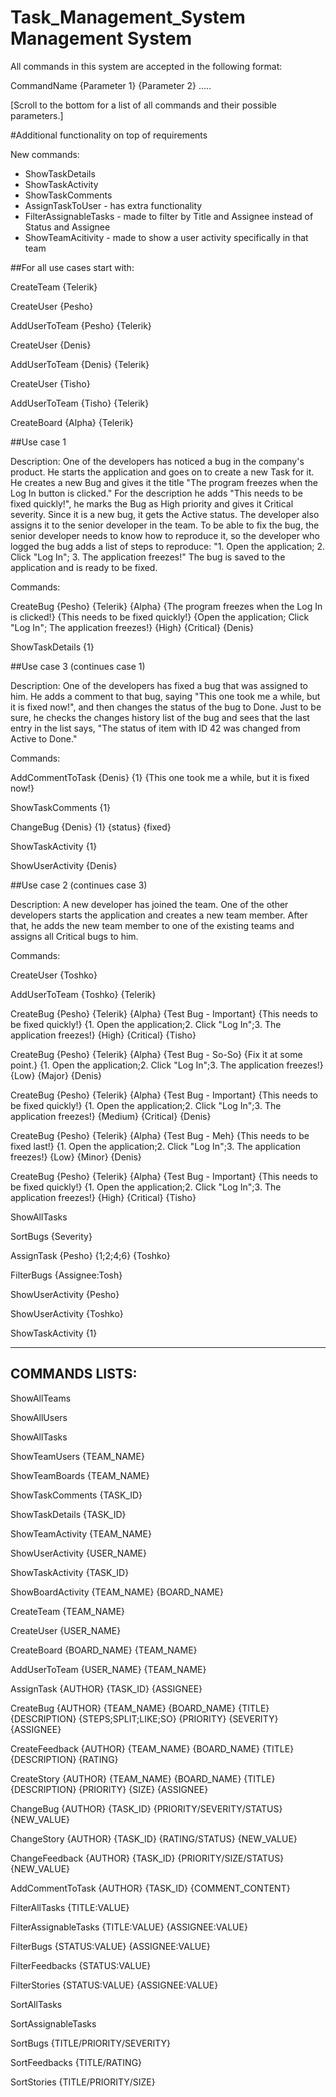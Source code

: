 # Task_Management_System Management System


All commands in this system are accepted in the following format:

CommandName {Parameter 1} {Parameter 2} .....

[Scroll to the bottom for a list of all commands and their possible parameters.]

#Additional functionality on top of requirements

New commands:
- ShowTaskDetails
- ShowTaskActivity
- ShowTaskComments
- AssignTaskToUser - has extra functionality
- FilterAssignableTasks - made to filter by Title and Assignee instead of Status and Assignee
- ShowTeamAcitivity - made to show a user activity specifically in that team


##For all use cases start with:

CreateTeam {Telerik}

CreateUser {Pesho}

AddUserToTeam {Pesho} {Telerik}

CreateUser {Denis}

AddUserToTeam {Denis} {Telerik}

CreateUser {Tisho}

AddUserToTeam {Tisho} {Telerik}

CreateBoard {Alpha} {Telerik}


##Use case 1

Description: One of the developers has noticed a bug in the company's product. He starts the application and goes on to create a new Task for it. He creates a new Bug and gives it the title "The program freezes when the Log In button is clicked." For the description he adds "This needs to be fixed quickly!", he marks the Bug as High priority and gives it Critical severity. Since it is a new bug, it gets the Active status. The developer also assigns it to the senior developer in the team. To be able to fix the bug, the senior developer needs to know how to reproduce it, so the developer who logged the bug adds a list of steps to reproduce: "1. Open the application; 2. Click "Log In"; 3. The application freezes!" The bug is saved to the application and is ready to be fixed.

Commands:

CreateBug {Pesho} {Telerik} {Alpha} {The program freezes when the Log In is clicked!} {This needs to be fixed quickly!} {Open the application; Click "Log In"; The application freezes!} {High} {Critical} {Denis}

ShowTaskDetails {1}

##Use case 3 (continues case 1)

Description: One of the developers has fixed a bug that was assigned to him. He adds a comment to that bug, saying "This one took me a while, but it is fixed now!", and then changes the status of the bug to Done. Just to be sure, he checks the changes history list of the bug and sees that the last entry in the list says, "The status of item with ID 42 was changed from Active to Done."

Commands:

AddCommentToTask {Denis} {1} {This one took me a while, but it is fixed now!}

ShowTaskComments {1}

ChangeBug {Denis} {1} {status} {fixed}

ShowTaskActivity {1}

ShowUserActivity {Denis}

##Use case 2 (continues case 3)

Description: A new developer has joined the team. One of the other developers starts the application and creates a new team member. After that, he adds the new team member to one of the existing teams and assigns all Critical bugs to him.

Commands:

CreateUser {Toshko}

AddUserToTeam {Toshko} {Telerik}

CreateBug {Pesho} {Telerik} {Alpha} {Test Bug - Important} {This needs to be fixed quickly!} {1. Open the application;2. Click "Log In";3. The application freezes!} {High} {Critical} {Tisho}

CreateBug {Pesho} {Telerik} {Alpha} {Test Bug - So-So} {Fix it at some point.} {1. Open the application;2. Click "Log In";3. The application freezes!} {Low} {Major} {Denis}

CreateBug {Pesho} {Telerik} {Alpha} {Test Bug - Important} {This needs to be fixed quickly!} {1. Open the application;2. Click "Log In";3. The application freezes!} {Medium} {Critical} {Denis}

CreateBug {Pesho} {Telerik} {Alpha} {Test Bug - Meh} {This needs to be fixed last!} {1. Open the application;2. Click "Log In";3. The application freezes!} {Low} {Minor} {Denis}

CreateBug {Pesho} {Telerik} {Alpha} {Test Bug - Important} {This needs to be fixed quickly!} {1. Open the application;2. Click "Log In";3. The application freezes!} {High} {Critical} {Tisho}

ShowAllTasks

SortBugs {Severity}

AssignTask {Pesho} {1;2;4;6} {Toshko}

FilterBugs {Assignee:Tosh}

ShowUserActivity {Pesho}

ShowUserActivity {Toshko}

ShowTaskActivity {1}



----------------------------------------------------------------------------------------------------
COMMANDS LISTS:
----------------------------------------------------------------------------------------------------

ShowAllTeams

ShowAllUsers

ShowAllTasks

ShowTeamUsers		{TEAM_NAME}

ShowTeamBoards		{TEAM_NAME}

ShowTaskComments	{TASK_ID}

ShowTaskDetails		{TASK_ID}

ShowTeamActivity	{TEAM_NAME}

ShowUserActivity	{USER_NAME}

ShowTaskActivity	{TASK_ID}

ShowBoardActivity	{TEAM_NAME}		{BOARD_NAME}

CreateTeam			{TEAM_NAME}

CreateUser			{USER_NAME}

CreateBoard			{BOARD_NAME}	{TEAM_NAME}

AddUserToTeam		{USER_NAME}		{TEAM_NAME}

AssignTask			{AUTHOR} 		{TASK_ID}	{ASSIGNEE}

CreateBug			{AUTHOR}	{TEAM_NAME}	{BOARD_NAME}	{TITLE}	{DESCRIPTION}	{STEPS;SPLIT;LIKE;SO}	{PRIORITY} {SEVERITY} {ASSIGNEE}

CreateFeedback		{AUTHOR}	{TEAM_NAME}	{BOARD_NAME}	{TITLE}	{DESCRIPTION}	{RATING}

CreateStory			{AUTHOR}	{TEAM_NAME}	{BOARD_NAME}	{TITLE}	{DESCRIPTION}	{PRIORITY}					{SIZE} 		{ASSIGNEE}

ChangeBug			{AUTHOR}	{TASK_ID}	{PRIORITY/SEVERITY/STATUS}				{NEW_VALUE}

ChangeStory         {AUTHOR}	{TASK_ID}	{RATING/STATUS}							{NEW_VALUE}

ChangeFeedback      {AUTHOR}	{TASK_ID}	{PRIORITY/SIZE/STATUS}					{NEW_VALUE}

AddCommentToTask	{AUTHOR}	{TASK_ID}	{COMMENT_CONTENT}

FilterAllTasks						{TITLE:VALUE}

FilterAssignableTasks				{TITLE:VALUE}				{ASSIGNEE:VALUE}

FilterBugs							{STATUS:VALUE}				{ASSIGNEE:VALUE}

FilterFeedbacks						{STATUS:VALUE}

FilterStories						{STATUS:VALUE}				{ASSIGNEE:VALUE}

SortAllTasks

SortAssignableTasks

SortBugs							{TITLE/PRIORITY/SEVERITY}

SortFeedbacks						{TITLE/RATING}

SortStories							{TITLE/PRIORITY/SIZE}
